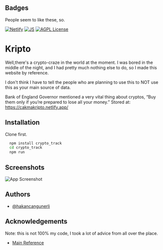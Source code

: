 


  
## Badges
People seem to like these, so.

[![Netlify](https://img.shields.io/badge/Netlify-00C7B7?style=for-the-badge&logo=netlify&logoColor=white)]()
[![JS](https://img.shields.io/badge/JavaScript-F7DF1E?style=for-the-badge&logo=javascript&logoColor=black)](https://opensource.org/licenses/)
[![AGPL License](https://img.shields.io/badge/React_Native-20232A?style=for-the-badge&logo=react&logoColor=61DAFB)]()

  
# Kripto

Well,there's a crypto-craze in the world at the moment. I was bored in the middle of the night, and I had pretty much nothing else to do, so I made this website by reference. 


I don't think I have to tell the people who are planning to use this to NOT use this as your main source of data.

 Bank of England Governor mentioned a very vital thing about cryptos, “Buy them only if you’re prepared to lose all your money.”
Stored at: https://cakmakripto.netlify.app/


## Installation 

Clone first. 

```bash 
  npm install crypto_track
  cd crypto_track
  npm run
```
    
## Screenshots

![App Screenshot](https://raw.githubusercontent.com/hakancangunerli/kripto/main/public/app-screnshot.png?token=AH5KW2KW726TZGFP55XWEKLAT6NLS)

 
 ## Authors

- [@hakancangunerli](https://www.github.com/hakancangunerli)
 
 
## Acknowledgements
Note: this is not 100% my code, I took a lot of advice from all over the place. 
 - [Main Reference](https://www.youtube.com/watch?v=GHC7KrmO4oY)
 

  
